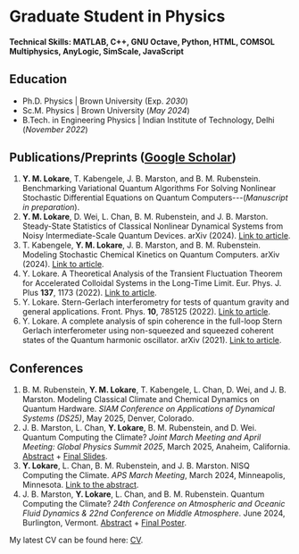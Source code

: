 # Graduate Student in Physics

#### Technical Skills: MATLAB, C++, GNU Octave, Python, HTML, COMSOL Multiphysics, AnyLogic, SimScale, JavaScript

## Education
- Ph.D. Physics | Brown University (Exp. _2030_)
- Sc.M. Physics | Brown University (_May 2024_)
- B.Tech. in Engineering Physics | Indian Institute of Technology, Delhi (_November 2022_)

## Publications/Preprints ([Google Scholar](https://scholar.google.com/citations?user=eKnJti4AAAAJ&hl=en))
1. **Y. M. Lokare**, T. Kabengele, J. B. Marston, and B. M. Rubenstein. Benchmarking Variational Quantum Algorithms For Solving Nonlinear Stochastic Differential Equations on Quantum Computers---(*Manuscript in preparation*). 
2. **Y. M. Lokare**, D. Wei, L. Chan, B. M. Rubenstein, and J. B. Marston. Steady-State Statistics of Classical Nonlinear Dynamical Systems from Noisy Intermediate-Scale Quantum Devices. arXiv (2024). [Link to article](https://arxiv.org/abs/2409.06036).
3. T. Kabengele, **Y. M. Lokare**, J. B. Marston, and B. M. Rubenstein. Modeling Stochastic Chemical Kinetics on Quantum Computers. arXiv (2024). [Link to article](https://doi.org/10.48550/arXiv.2404.08770).
4. Y. Lokare. A Theoretical Analysis of the Transient Fluctuation Theorem for Accelerated Colloidal Systems in the Long-Time Limit. Eur. Phys. J. Plus **137**, 1173 (2022). [Link to article](https://link.springer.com/article/10.1140/epjp/s13360-022-03395-y).
5. Y. Lokare. Stern-Gerlach interferometry for tests of quantum gravity and general applications. Front. Phys. **10**, 785125 (2022). [Link to article](https://www.frontiersin.org/articles/10.3389/fphy.2022.785125/full#:~:text=Stern%2DGerlach%20interferometry%20is%20considered,general%20theme%20in%20this%20context.).
6. Y. Lokare. A complete analysis of spin coherence in the full-loop Stern Gerlach interferometer using non-squeezed and squeezed coherent states of the Quantum harmonic oscillator. arXiv (2021). [Link to article](https://arxiv.org/abs/2105.03785).

## Conferences
1. B. M. Rubenstein, **Y. M. Lokare**, T. Kabengele, L. Chan, D. Wei, and J. B. Marston. Modeling Classical Climate and Chemical Dynamics on Quantum Hardware. *SIAM Conference on Applications of Dynamical Systems (DS25)*, May 2025, Denver, Colorado.
2. J. B. Marston, L. Chan, **Y. Lokare**, B. M. Rubenstein, and D. Wei. Quantum Computing the Climate? *Joint March Meeting and April Meeting: Global Physics Summit 2025*, March 2025, Anaheim, California. [Abstract](https://summit.aps.org/events/MAR-G45/2) + [Final Slides](https://drive.google.com/file/d/153G0C2KrLLAEJ-nw0wsBu7sP6a9PTZbV/view?usp=drive_link).
3. **Y. Lokare**, L. Chan, B. M. Rubenstein, and J. B. Marston. NISQ Computing the Climate. *APS March Meeting*, March 2024, Minneapolis, Minnesota. [Link to the abstract](https://meetings.aps.org/Meeting/MAR24/Session/K49.3).
4. J. B. Marston, **Y. Lokare**, L. Chan, and B. M. Rubenstein. Quantum Computing the Climate? *24th Conference on Atmospheric and Oceanic Fluid Dynamics & 22nd Conference on Middle Atmosphere*. June 2024, Burlington, Vermont. [Abstract](https://ams.confex.com/ams/24Fluid22Middle/meetingapp.cgi/Paper/443870) + [Final Poster](https://drive.google.com/file/d/1LUUf4vBaXHLAMIWrmWFf4SjczksdRWH5/view?usp=drive_link). 

My latest CV can be found here: [CV](https://drive.google.com/file/d/1QGKNuY_-jncLS09-JNn5M7L44cRiTXrG/view?usp=drive_link). 



